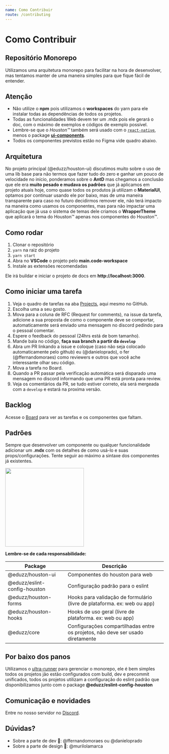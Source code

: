 ```yaml
---
name: Como Contribuir
route: /contributing
---
```


# Como Contribuir

## Repositório Monorepo

Utilizamos uma arquitetura monorepo para facilitar na hora de desenvolver,
mas tentamos manter de uma maneira simples para que fique fácil de entender.

## Atenção

* Não utilize o **npm** pois utilizamos o **workspaces** do yarn para ele instalar todas as dependências de todos os projetos.
* Todas as funcionalidades Web devem ter um .mdx pois ele gerará o doc, com o máximo de exemplos e códigos de exemplo possível.
* Lembre-se que o *Houston™️* também será usado com o [`react-native`](https://reactnative.dev), menos o package [**ui-components**](https://github.com/eduzz/houston/tree/master/packages/ui-components).
* Todos os componentes previstos estão no Figma vide quadro abaixo.

## Arquitetura

No projeto principal (@eduzz/houston-ui) discutimos muito sobre o uso de uma lib base para não termos que fazer tudo 
do zero e ganhar um pouco de velocidade no início, ponderamos sobre o **AntD** mas chegamos a conclusão que ele era 
**muito pesado e mudava os padrões** que já aplicamos em projeto atuais hoje, como quase todos os produtos já utilizam
o **MaterialUI**, optamos por continuar usando ele por baixo, mas de uma maneira transparente para caso no futuro decidirmos 
remover ele, não terá impacto na maneira como usamos os componentes, mas para não impactar uma aplicação que já usa o sistema de 
temas dele criamos o **WrapperTheme** que aplicará o tema do Houston™ apenas nos componentes do Houston™.

## Como rodar

1. Clonar o repositório
2. `yarn` na raiz do projeto
3. `yarn start`
4. Abra no **VSCode** o projeto pelo **main.code-workspace**
5. Instale as extensões recomendadas

Ele irá buildar e iniciar o projeto de docs em **http://localhost:3000**.

## Como iniciar uma tarefa

1. Veja o quadro de tarefas na aba [Projects](https://github.com/eduzz/houston/projects/3), aqui mesmo no GitHub.
2. Escolha uma a seu gosto.
3. Mova para a coluna de RFC (Request for comments), na issue da tarefa, adicione a sua proposta de como o componente deve se comportar, automaticamente será enviado uma mensagem no discord pedindo para o pessoal comentar.
4. Espere o feedback do pessoal (24hrs está de bom tamanho).
5. Mande bala no código, **faça sua branch a partir da `develop`**
6. Abra um PR linkando a issue e coloque (caso não seja colocado automaticamente pelo github) eu (@danieloprado), o fer (@ffernandomoraes) como reviewers e outros que você ache interessante olhar seu código.
7. Mova a tarefa no Board.
8. Quando a PR passar pela verificação automática será disparado uma mensagem no discord informando que uma PR está pronta para review.
9. Veja os comentários da PR, se tudo estiver correto, ela será mergeada com a `develop` e estará na proxima versão.

## Backlog

Acesse o [Board](https://github.com/eduzz/houston/projects/3) para ver as tarefas e os componentes que faltam.  

## Padrões

Sempre que desenvolver um componente ou qualquer funcionalidade adicionar um **.mdx** com os detalhes de como usá-lo e 
suas props/configurações. Tente seguir ao máximo a sintaxe dos componentes já existentes.

<img src="https://rawcdn.githack.com/eduzz/houston/ba3ce41c10c0d745dc1ea545ad7a901942eab1be/docs/public/example.png" width="250" />

**Lembre-se de cada responsabilidade:**

| Package                      | Descrição                                                                      |
|------------------------------|--------------------------------------------------------------------------------|
| @eduzz/houston-ui            | Componentes do houston para web                                                |
| @eduzz/eslint-config-houston | Configuração padrão para o eslint                                              |
| @eduzz/houston-forms         | Hooks para validação de formulário (livre de plataforma. ex: web ou app)       |
| @eduzz/houston-hooks         | Hooks de uso geral (livre de plataforma. ex: web ou app)                       |
| @eduzz/core                  | Configurações compartilhadas entre os projetos, não deve ser usado diretamente |

## Por baixo dos panos

Utilizamos o [ultra-runner](https://www.npmjs.com/package/ultra-runner) para gerenciar o monorepo, ele é bem simples 
todos os projetos jão estão configurados com build, dev e precommit unificados, todos os projetos utilizam a configuração do eslint
padrão que disponibilizamos junto com o package **@eduzz/eslint-config-houston**

## Comunicação e novidades

Entre no nosso servidor no [Discord](https://discord.gg/EeCnYRsCkX).

## Dúvidas?

* Sobre a parte de dev 💪: @ffernandomoraes ou @danieloprado
* Sobre a parte de design 🌈: @murilolamarca
